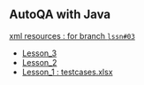 ## AutoQA with Java

[xml resources : for branch `lssn#03`](https://github.com/Raul-ALab/aqa-kit-java/blob/lssn%2303/src/test/resources)

- [Lesson_3](https://github.com/Raul-ALab/aqa-kit-java/tree/lssn%2303/src/test/java/org/raul/lesson_3)
- [Lesson_2](https://github.com/Raul-ALab/aqa-kit-java/tree/lssn%2302/src/test/java/org/raul/lesson_2)
- [Lesson_1 : testcases.xlsx](./src/test/resources)